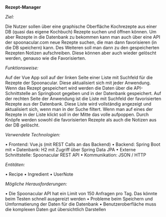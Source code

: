**Rezept-Manager**


*Ziel:*

Die Nutzer sollen über eine graphische Oberfläche Kochrezepte aus einer DB (quasi das eigene Kochbuch) Rezepte suchen und öffnen können. Um aber Rezepte in die Datenbank zu bekommen kann man auch über eine API der spoonacular.com neue Rezepte suchen, die man dann favorisieren (in die DB speichern) kann. Des Weiteren soll man dann zu den gespeicherten Rezepten Notizen aufschreiben. Diese können aber auch wieder gelöscht werden, genauso wie die Favorisierten.

*Funktionsweise:*

Auf der Vue App soll auf der linken Seite einer Liste mit Suchfeld für die Rezepte der Spoonacular. Diese aktualisiert sich mit jeder Anwendung. Wenn das Rezept gespeichert wird werden die Daten über die API-Schnittstelle an Springboot gegeben und in der Datenbank gespeichert. Auf der rechten Seite der Anwendung ist die Liste mit Suchfeld der favorisierten Rezepte aus der Datenbank. Diese Liste wird vollständig angezeigt und aktualisiert sich, wenn man in der Suche filtert. Wenn man auf eines der Rezepte in der Liste klickt soll in der Mitte das volle aufpoppen. Durch Knöpfe werden sowohl die favorisierten Rezepte als auch die Notizen aus der DB gelöscht.

*Verwendete Technologien:*

•	Frontend: Vue.js (mit REST Calls an das Backend)
•	Backend: Spring Boot mit 
•	Datenbank: H2 mit Zugriff über Spring Data JPA
•	Externe Schnittstelle: Spoonacular REST API
•	Kommunikation: JSON / HTTP

*Entitäten:*

•	Recipe 
•	Ingredient 
•	UserNote

*Mögliche Herausforderungen:*

•	Die Spoonacular API hat ein Limit von 150 Anfragen pro Tag. Das könnte beim Testen schnell ausgereizt werden
•	Probleme beim Speichern und Umformatierung der Daten für die Datenbank
•	Benutzeroberfläche muss die komplexen Daten gut übersichtlich Darstellen
